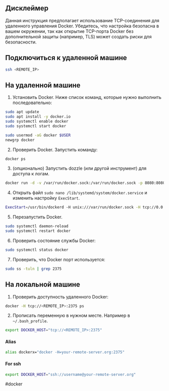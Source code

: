 ## Дисклеймер

Данная инструкция предполагает использование TCP-соединения для удаленного управления Docker. Убедитесь, что настройка безопасна в вашем окружении, так как открытие TCP-порта Docker без дополнительной защиты (например, TLS) может создать риски для безопасности.

## Подключиться к удаленной машине

```bash
ssh <REMOTE_IP>
```

## На удаленной машине

1. Установить Docker. Ниже список команд, которые нужно выполнить последовательно:
```bash
sudo apt update
sudo apt install -y docker.io
sudo systemctl enable docker
sudo systemctl start docker

sudo usermod -aG docker $USER
newgrp docker
```

2. Проверить Docker. Запустить команду:
```bash
docker ps
```

3. (опционально) Запустить dozzle (или другой инструмент) для доступа к логам.
```bash
docker run -d -v /var/run/docker.sock:/var/run/docker.sock -p 8080:8080 amir20/dozzle:latest
```

4. Открыть файл `sudo nano /lib/systemd/system/docker.service` и изменить настройку `ExecStart`.
```bash
ExecStart=/usr/bin/dockerd -H unix:///var/run/docker.sock -H tcp://0.0.0.0:2375
```

5. Перезапустить Docker.
```bash
sudo systemctl daemon-reload
sudo systemctl restart docker
```

6. Проверить состояние службы Docker:
```bash
sudo systemctl status docker
```

7. Проверить, что Docker порт используется:
```bash
sudo ss -tuln | grep 2375
```

## На локальной машине

1. Проверить доступность удаленного Docker:
```bash
docker -H tcp://<REMOTE_IP>:2375 ps
```

2. Прописать переменную в нужном месте. Например в `~/.bash_profile`.
```bash
export DOCKER_HOST="tcp://<REMOTE_IP>:2375"
```

#### Alias
```bash
alias dockerx="docker -H=your-remote-server.org:2375"
```

#### For ssh
```bash
export DOCKER_HOST="ssh://username@your-remote-server.org"
```

#docker